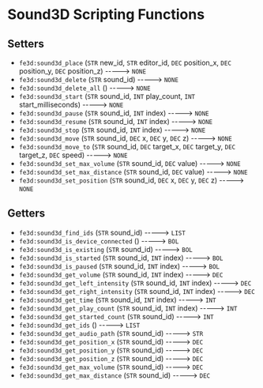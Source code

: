 # Sound3D Scripting Functions

## Setters

- `fe3d:sound3d_place` (`STR` new_id, `STR` editor_id, `DEC` position_x, `DEC` position_y, `DEC` position_z) -----> `NONE`
- `fe3d:sound3d_delete` (`STR` sound_id) -----> `NONE`
- `fe3d:sound3d_delete_all` () -----> `NONE`
- `fe3d:sound3d_start` (`STR` sound_id, `INT` play_count, `INT` start_milliseconds) -----> `NONE`
- `fe3d:sound3d_pause` (`STR` sound_id, `INT` index) -----> `NONE`
- `fe3d:sound3d_resume` (`STR` sound_id, `INT` index) -----> `NONE`
- `fe3d:sound3d_stop` (`STR` sound_id, `INT` index) -----> `NONE`
- `fe3d:sound3d_move` (`STR` sound_id, `DEC` x, `DEC` y, `DEC` z) -----> `NONE`
- `fe3d:sound3d_move_to` (`STR` sound_id, `DEC` target_x, `DEC` target_y, `DEC` target_z, `DEC` speed) -----> `NONE`
- `fe3d:sound3d_set_max_volume` (`STR` sound_id, `DEC` value) -----> `NONE`
- `fe3d:sound3d_set_max_distance` (`STR` sound_id, `DEC` value) -----> `NONE`
- `fe3d:sound3d_set_position` (`STR` sound_id, `DEC` x, `DEC` y, `DEC` z) -----> `NONE`

## Getters

- `fe3d:sound3d_find_ids` (`STR` sound_id) -----> `LIST`
- `fe3d:sound3d_is_device_connected` () -----> `BOL`
- `fe3d:sound3d_is_existing` (`STR` sound_id) -----> `BOL`
- `fe3d:sound3d_is_started` (`STR` sound_id, `INT` index) -----> `BOL`
- `fe3d:sound3d_is_paused` (`STR` sound_id, `INT` index) -----> `BOL`
- `fe3d:sound3d_get_volume` (`STR` sound_id, `INT` index) -----> `DEC`
- `fe3d:sound3d_get_left_intensity` (`STR` sound_id, `INT` index) -----> `DEC`
- `fe3d:sound3d_get_right_intensity` (`STR` sound_id, `INT` index) -----> `DEC`
- `fe3d:sound3d_get_time` (`STR` sound_id, `INT` index) -----> `INT`
- `fe3d:sound3d_get_play_count` (`STR` sound_id, `INT` index) -----> `INT`
- `fe3d:sound3d_get_started_count` (`STR` sound_id) -----> `INT`
- `fe3d:sound3d_get_ids` () -----> `LIST`
- `fe3d:sound3d_get_audio_path` (`STR` sound_id) -----> `STR`
- `fe3d:sound3d_get_position_x` (`STR` sound_id) -----> `DEC`
- `fe3d:sound3d_get_position_y` (`STR` sound_id) -----> `DEC`
- `fe3d:sound3d_get_position_z` (`STR` sound_id) -----> `DEC`
- `fe3d:sound3d_get_max_volume` (`STR` sound_id) -----> `DEC`
- `fe3d:sound3d_get_max_distance` (`STR` sound_id) -----> `DEC`
